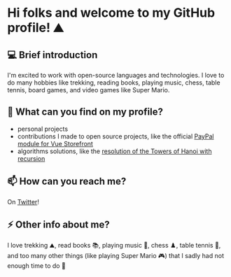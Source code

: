# Hi folks and welcome to my GitHub profile! ⛰️
## 💻 Brief introduction
I'm excited to work with open-source languages and technologies. I love to do many hobbies like trekking, reading books, playing music, chess, table tennis, board games, and video games like Super Mario.

## 🔭 What can you find on my profile?
- personal projects
- contributions I made to open source projects, like the official [PayPal module for Vue Storefront](https://github.com/develodesign/vsf-payment-paypal)
- algorithms solutions, like the [resolution of the Towers of Hanoi with recursion](https://gist.github.com/rozzilla/64f01031f563e5501f67bdbe9dc600b0)

## 📫 How can you reach me?
On [Twitter](https://twitter.com/rbianchidev)!

## ⚡ Other info about me?
I love trekking ⛰️, read books 📚, playing music 🎹, chess ♟️, table tennis 🏓, and too many other things (like playing Super Mario 🎮) that I sadly had not enough time to do 🤣
